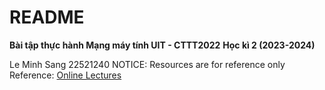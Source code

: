 # README

**Bài tập thực hành Mạng máy tính UIT - CTTT2022**
**Học kì 2 (2023-2024)**

Le Minh Sang 22521240
NOTICE: Resources are for reference only
Reference: [Online Lectures](https://gaia.cs.umass.edu/kurose_ross/online_lectures.htm?fbclid=IwZXh0bgNhZW0CMTAAAR1rS8GjZ0ZheoiwAS7X2SbbJ8SntTCu8JUB5Crv9dge576LdEf9tAuwYwo_aem_JrDeCg03B5E_C8VlkzDvWA)
